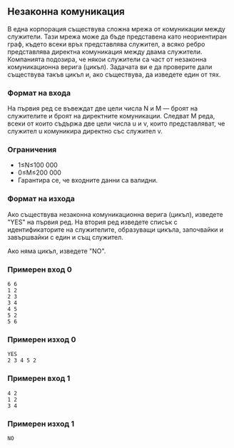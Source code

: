 ## Незаконна комуникация


В една корпорация съществува сложна мрежа от комуникации между служители. Тази мрежа може да бъде представена като неориентиран граф, където всеки връх представлява служител, а всяко ребро представлява директна комуникация между двама служители.
Компанията подозира, че някои служители са част от незаконна комуникационна верига (цикъл). Задачата ви е да проверите дали съществува такъв цикъл и, ако съществува, да изведете един от тях. 

### Формат на входа

На първия ред се въвеждат две цели числа N и M — броят на служителите и броят на директните комуникации. Следват M реда, всеки от които съдържа две цели числа u и v, които представляват, че служител u комуникира директно със служител v. 

### Ограничения

- 1≤N≤100 000
- 0≤M≤200 000
- Гарантира се, че входните данни са валидни. 


### Формат на изхода

Ако съществува незаконна комуникационна верига (цикъл), изведете "YES" на първия ред. На втория ред изведете списък с идентификаторите на служителите, образуващи цикъла, започвайки и завършвайки с един и същ служител.

Ако няма цикъл, изведете "NO". 

### Примерен вход 0

```
6 6 
1 2 
2 3 
3 4 
4 5 
5 2 
5 6 
```

### Примерен изход 0

```
YES 
2 3 4 5 2 
```

### Примерен вход 1

```
4 2 
1 2 
3 4 
```

### Примерен изход 1

```
NO 
```

